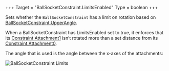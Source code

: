 +++
Target = "BallSocketConstraint.LimitsEnabled"
Type = boolean
+++

Sets whether the `BallSocketConstraint` has a limit on rotation based on [BallSocketConstraint.UpperAngle](https://developer.roblox.com/api-reference/property/BallSocketConstraint/UpperAngle).When a BallSocketConstraint has LimitsEnabled set to true, it enforces that its [Constraint.Attachment1](https://developer.roblox.com/api-reference/property/Constraint/Attachment1) isn’t rotated more than a set distance from its [Constraint.Attachment0](https://developer.roblox.com/api-reference/property/Constraint/Attachment0).The angle that is used is the angle between the x-axes of the attachments:![BallSocketConstraint Limits][1][1]: https://developer.roblox.com/assets/5b60fef9858e507e4016cc1e/BallSocketConstraintLimits.png